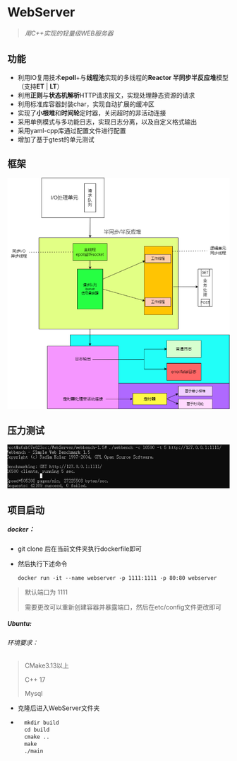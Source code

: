 # WebServer

> ###### 用C++实现的轻量级WEB服务器



## 功能

- 利用IO复用技术**epoll**+与**线程池**实现的多线程的**Reactor 半同步半反应堆**模型（支持**ET** | **LT**）
- 利用**正则**与**状态机解析**HTTP请求报文，实现处理静态资源的请求
- 利用标准库容器封装char，实现自动扩展的缓冲区
- 实现了**小根堆**和**时间轮**定时器，关闭超时的非活动连接
- 采用单例模式与多功能日志，实现日志分离，以及自定义格式输出
- 采用yaml-cpp库通过配置文件进行配置
- 增加了基于gtest的单元测试

## 框架

![webserver](webserver.png)

## 压力测试

![webbench](webbench.png)

## 项目启动

##### docker：

- git clone 后在当前文件夹执行dockerfile即可

- 然后执行下述命令

    ```
    docker run -it --name webserver -p 1111:1111 -p 80:80 webserver 
    ```

    

> 默认端口为 1111
>
> 需要更改可以重新创建容器并暴露端口，然后在etc/config文件更改即可

##### Ubuntu:

###### 环境要求：

> CMake3.13以上
>
> C++ 17
>
> Mysql

- 克隆后进入WebServer文件夹

- ```
    mkdir build
    cd build 
    cmake ..
    make
    ./main
    ```

